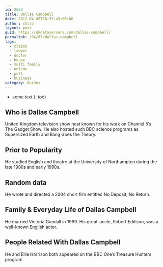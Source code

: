 ```yaml
---
id: 2554
title: Dallas Campbell
date: 2012-04-05T18:37:43+00:00
author: chito
layout: post
guid: https://ukdataservers.com/dallas-campbell/
permalink: /04/05/dallas-campbell
tags:
  - claims
  - lawyer
  - doctor
  - house
  - multi family
  - online
  - poll
  - business
category: Guides
---
```


* some text
{: toc}


## Who is  Dallas Campbell
                  
                  
                  
United Kingdom television show host known for his work on Channel 5&#8217;s The Gadget Show. He also hosted such BBC science programs as Supersized Earth and Bang Goes the Theory.
                  
                
                
                
## Prior to Popularity 
                  
                  
                  
He studied English and theatre at the University of Northampton during the late 1980s and early 1990s.
                  
                
                
                
## Random data 
                  
                  
                  
He wrote and directed a 2004 short film entitled No Deposit, No Return.
                  
                
                
                
## Family & Everyday Life of Dallas Campbell
                  
                  
                  
He married Victoria Goodall in 1999. His great-uncle, Robert Eddison, was a well-known English actor.
                  
                
                
                
## People Related With  Dallas Campbell
                  
                  
                  
He and Ellie Harrison both appeared on the BBC One&#8217;s Treasure Hunters program.
                  
                
              
            
          
          
          
    
    
  
